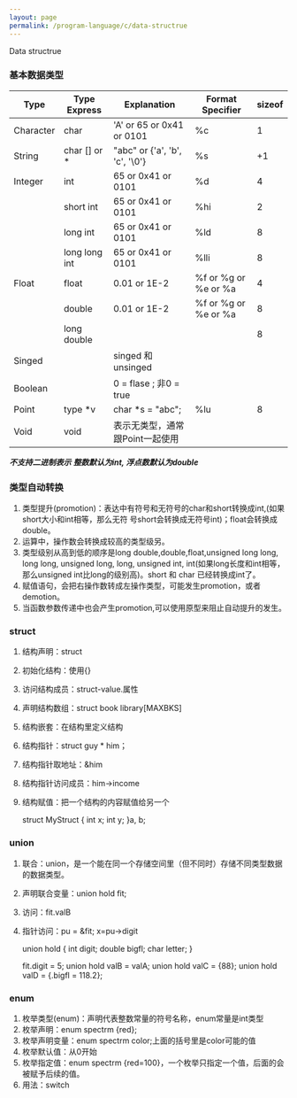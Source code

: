 ```yaml
---
layout: page
permalink: /program-language/c/data-structrue
---
```


Data structrue

### 基本数据类型

|Type     | Type Express | Explanation                              | Format Specifier    | sizeof |
|---------|--------------|------------------------------------------|---------------------|--------|
|Character| char         | 'A' or 65 or 0x41 or 0101                | %c                  | 1      |
|String   | char [] or * | "abc" or {'a', 'b', 'c', '\0'}           | %s                  | +1     |
|Integer  | int          | 65 or 0x41 or 0101                       | %d                  | 4      |
|         | short int    | 65 or 0x41 or 0101                       | %hi                 | 2      |
|         | long int     | 65 or 0x41 or 0101                       | %ld                 | 8      |
|         | long long int| 65 or 0x41 or 0101                       | %lli                | 8      |
|Float    | float        | 0.01 or 1E-2                             | %f or %g or %e or %a| 4      |
|         | double       | 0.01 or 1E-2                             | %f or %g or %e or %a| 8      |
|         | long double  |                                          |                     | 8      |
|Singed   |              | singed 和 unsinged                       |                     |        |
|Boolean  |              | 0 = flase ; 非0 = true                   |                     |        |
|Point    | type *v      | char *s = "abc";                         | %lu                 | 8      |
|Void     | void         | 表示无类型，通常跟Point一起使用          |                     |        |

***不支持二进制表示***
***整数默认为int, 浮点数默认为double***


### 类型自动转换
1. 类型提升(promotion)：表达中有符号和无符号的char和short转换成int,(如果short大小和int相等，那么无符
    号short会转换成无符号int)；float会转换成double。
2. 运算中，操作数会转换成较高的类型级另。
3. 类型级别从高到低的顺序是long double,double,float,unsigned long long, long long, unsigned long,
    long, unsigned int, int(如果long长度和int相等，那么unsigned int比long的级别高)。short 和 char
    已经转换成int了。
4. 赋值语句，会把右操作数转成左操作类型，可能发生promotion，或者demotion。
5. 当函数参数传递中也会产生promotion,可以使用原型来阻止自动提升的发生。

### struct
1. 结构声明：struct
2. 初始化结构：使用{}
3. 访问结构成员：struct-value.属性
4. 声明结构数组：struct book library[MAXBKS]
5. 结构嵌套：在结构里定义结构
6. 结构指针：struct guy * him；
7. 结构指针取地址：&him
8. 结构指针访问成员：him->income
9. 结构赋值：把一个结构的内容赋值给另一个

    struct MyStruct
    {
        int x;
        int y;
    }a, b;

### union
1. 联合：union，是一个能在同一个存储空间里（但不同时）存储不同类型数据的数据类型。
2. 声明联合变量：union hold fit;
3. 访问：fit.valB
4. 指针访问：pu = &fit; x=pu->digit

    union hold {
       int digit;
       double bigfl;
       char letter;
    } 

    fit.digit = 5;
    union hold valB = valA;
    union hold valC = {88};
    union hold valD = {.bigfl = 118.2};

### enum
1. 枚举类型(enum)：声明代表整数常量的符号名称，enum常量是int类型
2. 枚举声明：enum spectrm {red};
3. 枚举声明变量：enum spectrm color;上面的括号里是color可能的值
4. 枚举默认值：从0开始
5. 枚举指定值：enum spectrm {red=100}，一个枚举只指定一个值，后面的会被赋予后续的值。
6. 用法：switch
